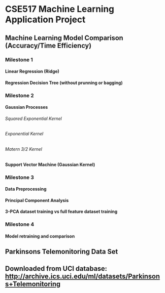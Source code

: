 # CSE517 Machine Learning Application Project

## Machine Learning Model Comparison (Accuracy/Time Efficiency)

### Milestone 1
#### Linear Regression (Ridge)
#### Regression Decision Tree (without prunning or bagging)

### Milestone 2
#### Gaussian Processes
###### Squared Exponential Kernel
###### Exponential Kernel
###### Matern 3/2 Kernel
#### Support Vector Machine (Gaussian Kernel)

### Milestone 3
#### Data Preprocessing
#### Principal Component Analysis
#### 3-PCA dataset training vs full feature dataset training

### Milestone 4
#### Model retraining and comparison

## Parkinsons Telemonitoring Data Set
## Downloaded from UCI database: http://archive.ics.uci.edu/ml/datasets/Parkinsons+Telemonitoring


